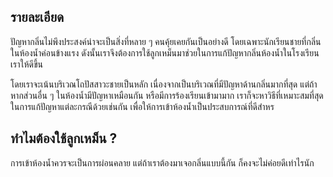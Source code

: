 ## รายละเอียด
ปัญหากลิ่นไม่พึงประสงค์น่าจะเป็นสิ่งที่หลาย ๆ คนคุ้ยเคยกันเป็นอย่างดี โดยเฉพาะนักเรียนชายที่กลิ่นในห้องน้ำค่อนข้างแรง ดังนั้นเราจึงต้องการใช้ลูกเหม็นมาช่วยในการแก้ปัญหากลิ่นห้องน้ำในโรงเรียนเราให้ดีขึ้น

โดยเราจะเน้นบริเวณโถปัสสาวะชายเป็นหลัก เนื่องจากเป็นบริเวณที่มีปัญหาด้านกลิ่นมากที่สุด แต่ถ้าหากส่วนอื่น ๆ ในห้องน้ำมีปัญหาเหมือนกัน หรือมีการร้องเรียนเข้ามามาก เราก็จะหาวิธีที่เหมาะสมที่สุดในการแก้ปัญหาแต่ละกรณีด้วยเช่นกัน เพื่อให้การเข้าห้องน้ำเป็นประสบการณ์ที่ดีสำหร
## ทำไมต้องใช้ลูกเหม็น ?
การเข้าห้องน้ำควรจะเป็นการผ่อนคลาย แต่ถ้าเราต้องมาเจอกลิ่นแบบนี้กัน ก็คงจะไม่ค่อยดีเท่าไรนัก 
<!--stackedit_data:
eyJoaXN0b3J5IjpbMTY3OTI0Mjg5NSwtNDUxMjIzNzM0LDE2OT
E0MTI5NjAsLTU3NDIyNDc0MiwtMTE0OTAxOTUzMl19
-->